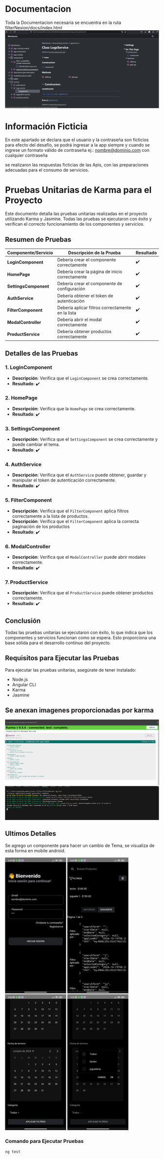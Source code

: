 # Documentacion

Toda la Documentacion necesaria se encuentra en la ruta filterNexion/docs/index.html
![alt](./filterNexion/src/assets/img/doc.png)


# Información Ficticia


En este apartado se declara que el usuario y la contraseña son ficticios para efecto del desafío, se podrá ingresar a la app siempre y cuando se ingrese un formato válido de contraseña ej.: nombre@dominio.com con cualquier contraseña

se realizaron las respuestas ficticias de las Apis, con las preparaciones adecuadas para el consumo de servicios.

# Pruebas Unitarias de Karma para el Proyecto


Este documento detalla las pruebas unitarias realizadas en el proyecto utilizando Karma y Jasmine. Todas las pruebas se ejecutaron con éxito y verifican el correcto funcionamiento de los componentes y servicios.


## Resumen de Pruebas


| Componente/Servicio        | Descripción de la Prueba                               | Resultado |
|----------------------------|------------------------------------------------------|-----------|
| **LoginComponent**         | Debería crear el componente correctamente             | ✔️       |
| **HomePage**               | Debería crear la página de inicio correctamente      | ✔️       |
| **SettingsComponent**      | Debería crear el componente de configuración         | ✔️       |
| **AuthService**            | Debería obtener el token de autenticación            | ✔️       |
| **FilterComponent**        | Debería aplicar filtros correctamente en la lista    | ✔️       |
| **ModalController**        | Debería abrir el modal correctamente                  | ✔️       |
| **ProductService**         | Debería obtener productos correctamente               | ✔️       |


## Detalles de las Pruebas


### 1. LoginComponent


- **Descripción**: Verifica que el `LoginComponent` se crea correctamente.
- **Resultado**: ✔️


### 2. HomePage


- **Descripción**: Verifica que la `HomePage` se crea correctamente.
- **Resultado**: ✔️


### 3. SettingsComponent


- **Descripción**: Verifica que el `SettingsComponent` se crea correctamente y puede cambiar el tema.
- **Resultado**: ✔️


### 4. AuthService


- **Descripción**: Verifica que el `AuthService` puede obtener, guardar y manipular el token de autenticación correctamente.
- **Resultado**: ✔️


### 5. FilterComponent


- **Descripción**: Verifica que el `FilterComponent` aplica filtros correctamente a la lista de productos.
- **Descripción**: Verifica que el `FilterComponent` aplica la correcta paginaciòn de los productos
- **Resultado**: ✔️


### 6. ModalController


- **Descripción**: Verifica que el `ModalController` puede abrir modales correctamente.
- **Resultado**: ✔️


### 7. ProductService


- **Descripción**: Verifica que el `ProductService` puede obtener productos correctamente.
- **Resultado**: ✔️


## Conclusión


Todas las pruebas unitarias se ejecutaron con éxito, lo que indica que los componentes y servicios funcionan como se espera. Esto proporciona una base sólida para el desarrollo continuo del proyecto.


## Requisitos para Ejecutar las Pruebas


Para ejecutar las pruebas unitarias, asegúrate de tener instalado:


- Node.js
- Angular CLI
- Karma
- Jasmine


## Se anexan imagenes proporcionadas por karma


![Mi Imagen](/filterNexion/src/assets/img/Captura-all.png)
![Mi Imagen](/filterNexion/src/assets/img/captura-console.png)

## Ultimos Detalles

Se agrego un componente para hacer un cambio de Tema, se visualiza de esta forma en mobile android.

<img src="./filterNexion/src/assets/img/login.jpg" alt="Descripción de la imagen" width="200" />
<img src="./filterNexion/src/assets/img/home.jpg" alt="Descripción de la imagen" width="200" />
<img src="./filterNexion/src/assets/img/calendar.jpg" alt="Descripción de la imagen" width="200" />
<img src="./filterNexion/src/assets/img/categoria.jpg" alt="Descripción de la imagen" width="200" />

### Comando para Ejecutar Pruebas


```bash
ng test
